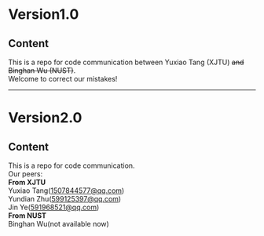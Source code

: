 Version1.0
=================
Content
-----------------
This is a repo for code communication between Yuxiao Tang (XJTU) ~~and Binghan Wu (NUST)~~.  
Welcome to correct our mistakes!
***
Version2.0
=================
Content
-----------------
This is a repo for code communication.  
Our peers:  
**From XJTU**  
Yuxiao Tang(1507844577@qq.com)  
Yundian Zhu(599125397@qq.com)  
Jin Ye(591968521@qq.com)  
**From NUST**  
Binghan Wu(not available now)  